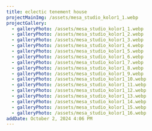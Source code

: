 ```yaml
---
title: eclectic tenement house
projectMainImg: /assets/mesa_studio_kolor1_1.webp
projectGallery:
  - galleryPhoto: /assets/mesa_studio_kolor1_1.webp
  - galleryPhoto: /assets/mesa_studio_kolor1_2.webp
  - galleryPhoto: /assets/mesa_studio_kolor1_3.webp
  - galleryPhoto: /assets/mesa_studio_kolor1_4.webp
  - galleryPhoto: /assets/mesa_studio_kolor1_5.webp
  - galleryPhoto: /assets/mesa_studio_kolor1_6.webp
  - galleryPhoto: /assets/mesa_studio_kolor1_7.webp
  - galleryPhoto: /assets/mesa_studio_kolor1_8.webp
  - galleryPhoto: /assets/mesa_studio_kolor1_9.webp
  - galleryPhoto: /assets/mesa_studio_kolor1_10.webp
  - galleryPhoto: /assets/mesa_studio_kolor1_11.webp
  - galleryPhoto: /assets/mesa_studio_kolor1_12.webp
  - galleryPhoto: /assets/mesa_studio_kolor1_13.webp
  - galleryPhoto: /assets/mesa_studio_kolor1_14.webp
  - galleryPhoto: /assets/mesa_studio_kolor1_15.webp
  - galleryPhoto: /assets/mesa_studio_kolor1_16.webp
addDate: October 2, 2024 4:06 PM
---
```

